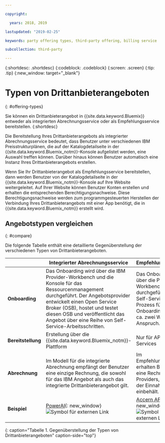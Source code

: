 ```yaml
---

copyright:

  years: 2018, 2019

lastupdated: "2019-02-25"

keywords: party offering types, third-party offering, billing service

subcollection: third-party

---
```


{:shortdesc: .shortdesc}
{:codeblock: .codeblock}
{:screen: .screen}
{:tip: .tip}
{:new_window: target="_blank"}

# Typen von Drittanbieterangeboten
{: #offering-types}

Sie können ein Drittanbieterangebot in {{site.data.keyword.Bluemix}} entweder als integrierten Abrechnungsservice oder als Empfehlungsservice bereitstellen.
{:shortdesc}

Die Bereitstellung Ihres Drittanbieterangebots als integrierter Abrechnungsservice bedeutet, dass Benutzer unter verschiedenen IBM Preisstrukturplänen, die auf der Katalogdetailseite in der {{site.data.keyword.Bluemix_notm}}-Konsole aufgelistet werden, eine Auswahl treffen können. Darüber hinaus können Benutzer automatisch eine Instanz Ihres Drittanbieterangebots erstellen.

Wenn Sie Ihr Drittanbieterangebot als Empfehlungsservice bereitstellen, dann werden Benutzer von der Katalogdetailseite in der {{site.data.keyword.Bluemix_notm}}-Konsole auf Ihre Website weitergeleitet. Auf Ihrer Website können Benutzer Konten erstellen und erhalten die entsprechenden Berechtigungsnachweise. Diese Berechtigungsnachweise werden zum programmgesteuerten Herstellen der Verbindung Ihres Drittanbieterangebots mit einer App benötigt, die in {{site.data.keyword.Bluemix_notm}} erstellt wird.

## Angebotstypen vergleichen
{: #compare}

Die folgende Tabelle enthält eine detaillierte Gegenüberstellung der verschiedenen Typen von Drittanbieterangeboten.

|  | Integrierter Abrechnungsservice  | Empfehlungsservice |
|---|---|---|
| **Onboarding** | Das Onboarding wird über die IBM Provider-Workbench und die Konsole für das Ressourcenmanagement durchgeführt. Der Angebotsprovider entwickelt einen Open Service Broker (OSB), hostet und testet diesen OSB und veröffentlicht das Angebot über eine Reihe von Self-Service-Arbeitsschritten. | Das Onboarding wird über die Provider-Workbench durchgeführt. Der Self-Service-Prozess für das Onboarding nimmt ca. zwei Wochen in Anspruch. |
| **Bereitstellung** | Erstellung über die {{site.data.keyword.Bluemix_notm}}-Plattform | Nur für API-basierte Services |
| **Abrechnung**  |  Im Modell für die integrierte Abrechnung empfängt der Benutzer eine einzige Rechnung, die sowohl für das IBM Angebot als auch das integrierte Drittanbieterangebot gilt. | Im Empfehlungsmodell erhalten Benutzer eine Rechnung des Providers, der 100 % der Einnahmen einbehält.  |
| **Beispiel** | [PowerAI](https://{DomainName}/catalog/services/powerai){: new_window} ![Symbol für externen Link](../icons/launch-glyph.svg "Symbol für externen Link") | [Accern API](https://{DomainName}/catalog/services/accern-api){: new_window} ![Symbol für externen Link](../icons/launch-glyph.svg "Symbol für externen Link") |
{: caption="Tabelle 1. Gegenüberstellung der Typen von Drittanbieterangeboten" caption-side="top"}

